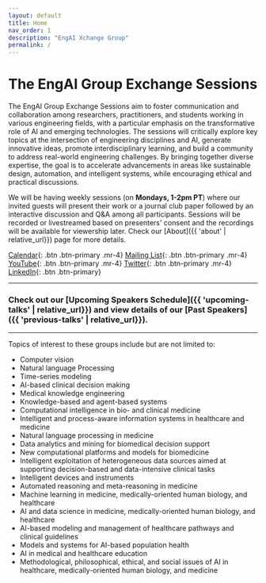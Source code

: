 ```yaml
---
layout: default
title: Home
nav_order: 1
description: "EngAI Xchange Group"
permalink: /
---
```


# The EngAI Group Exchange Sessions

The EngAI Group Exchange Sessions aim to foster communication and collaboration among researchers, practitioners, and students working in various engineering fields, with a particular emphasis on the transformative role of AI and emerging technologies. The sessions will critically explore key topics at the intersection of engineering disciplines and AI, generate innovative ideas, promote interdisciplinary learning, and build a community to address real-world engineering challenges. By bringing together diverse expertise, the goal is to accelerate advancements in areas like sustainable design, automation, and intelligent systems, while encouraging ethical and practical discussions.

We will be having weekly sessions (on **Mondays, 1-2pm PT**) where our invited guests will present their work or a journal club paper followed by an interactive discussion and Q&A among all participants. Sessions will be recorded or livestreamed based on presenters' consent and the recordings will be available for viewership later. Check our [About]({{ 'about' | relative_url}}) page for more details.

[Calendar](https://calendar.google.com/calendar/u/0/embed?src=ab4c643a609c1c1e417badd79027697d716f7bed093114f274c72a8100aafcf6@group.calendar.google.com&ctz=America/Los_Angeles){: .btn .btn-primary .mr-4} 
[Mailing List](https://mailman.stanford.edu/mailman/listinfo/medai_announce){: .btn .btn-primary .mr-4} 
[YouTube](https://www.youtube.com/channel/UCOkkljs06NPPkjNysCdQV4w){: .btn .btn-primary .mr-4} 
[Twitter](https://twitter.com/MedaiStanford){: .btn .btn-primary .mr-4} 
[LinkedIn](https://www.linkedin.com/in/stanford-medai-715754216/){: .btn .btn-primary}

---
### Check out our [Upcoming Speakers Schedule]({{ 'upcoming-talks' | relative_url}}) and view details of our [Past Speakers]({{ 'previous-talks' | relative_url}}).

---

Topics of interest to these groups include but are not limited to:
-	Computer vision
-	Natural language Processing
-	Time-series modeling
-	AI-based clinical decision making
-	Medical knowledge engineering
-	Knowledge-based and agent-based systems
-	Computational intelligence in bio- and clinical medicine
-	Intelligent and process-aware information systems in healthcare and medicine
-	Natural language processing in medicine
-	Data analytics and mining for biomedical decision support
-	New computational platforms and models for biomedicine
-	Intelligent exploitation of heterogeneous data sources aimed at supporting decision-based and data-intensive clinical tasks
-	Intelligent devices and instruments
-	Automated reasoning and meta-reasoning in medicine
-	Machine learning in medicine, medically-oriented human biology, and healthcare
-	AI and data science in medicine, medically-oriented human biology, and healthcare
-	AI-based modeling and management of healthcare pathways and clinical guidelines
-	Models and systems for AI-based population health
-	AI in medical and healthcare education
-	Methodological, philosophical, ethical, and social issues of AI in healthcare, medically-oriented human biology, and medicine


